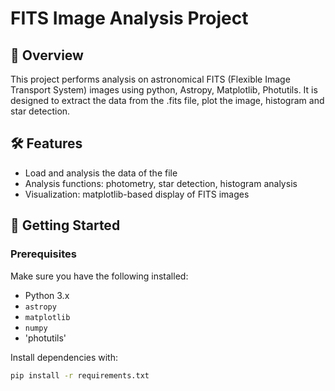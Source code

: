 # FITS Image Analysis Project

## 📖 Overview

This project performs analysis on astronomical FITS (Flexible Image Transport System) images using python, Astropy, Matplotlib, Photutils. It is designed to extract the data from the .fits file, plot the image, histogram and star detection.

## 🛠 Features

- Load and analysis the data of the file
- Analysis functions: photometry, star detection, histogram analysis
- Visualization: matplotlib-based display of FITS images 

## 🚀 Getting Started

### Prerequisites

Make sure you have the following installed:

- Python 3.x
- `astropy`
- `matplotlib`
- `numpy`
- 'photutils'


Install dependencies with:

```bash
pip install -r requirements.txt
